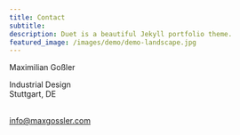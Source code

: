 ```yaml
---
title: Contact
subtitle: 
description: Duet is a beautiful Jekyll portfolio theme.
featured_image: /images/demo/demo-landscape.jpg
---
```


<!-- {% include contact-form.html %} -->
Maximilian Goßler

Industrial Design<br/>
Stuttgart, DE
<br/>
<br/>

<a onClick="javascript:window.open('mailto:info@maxgossler.com', 'Mail');event.preventDefault()" href="/contact" target="_top">info@maxgossler.com</a>
